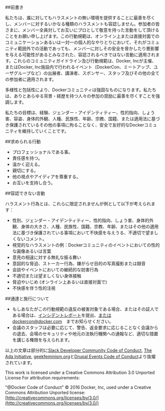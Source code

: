 ##前書き

私たちは、誰に対してもハラスメントの無い環境を提供することに最善を尽くし、メンバーに対するいかなる種類のハラスメントも容認しません。参加者の皆さまに、メンバー全員対してお互いにプロとして敬意を持った言動をして頂けることをお願い申し上げます。この行動規範は、オンライン上または直接対面でのコミュニケーションあるいは一対一の個人的なやりとりにおいて、それがコミュニティ範囲外での活動であっても、メンバーに対しその安全を脅かしたり悪影響を与える可能性があるとみなされた、容認されるべきではない言動に適用されます。これらのコミュニティガイドライン及び行動規範は、Docker, Incが主催、またはDocker, Inc施設内で行われるイベント（DockerCon、ミートアップ、ユーザグループなど）の出展者、講演者、スポンサー、スタッフ及びその他の全ての参加者に適用されます。

多様性と包括性により、Dockerコミュニティは強固なものになります。私たちは、ありとあらゆる背景・経歴を持つ人々の参加の奨励に最善を尽くすことを強調します。

私たちの目標は、経験、ジェンダー・アイデンティティー、性的指向、しょう害、容姿、身体的外観、人種、民族性、年齢、宗教、国籍、または適用法に基づき保護されているその他の事項に拘ることなく、安全で友好的なDockerコミュニティを維持していくことです。

##求められる行動
- プロフェッショナルである事。
- 責任感を持つ。
- 温かく迎える。
- 親切にする。
- 他の視点やアイディアを尊重する。
- お互いを支持し合う。

##容認できない言動

ハラスメント行為とは、これらに限定されませんが例として以下が考えられます：

- 性別、ジェンダー・アイデンティティー、性的指向、しょう害、身体的外観、身体の大きさ、人種、民族性、国籍、宗教、年齢、またはその他の適用法に基づき保護されている事項において不快感を与えうる、不適切で望ましくないコメント。
- 視覚的なハラスメントの例：Dockerコミュニティのイベントにおいての性的な画像あるいは言葉
- 意見の相違に対する無礼な振る舞い
- 意図的な脅迫、ストーカー行為、嫌がらせ目的の写真撮影または録音
- 会談やイベントにおいての継続的な妨害行為
- 不適切または望ましくない身体接触
- 脅迫やいじめ (オンライン上あるいは直接対面で)
- 不快感を伴う性的注視

##通達と施行について

- もしあなたがこの行動規範の違反の被害対象である場合、またはその証人である場合は、[インシデントレポート](https://docs.google.com/forms/d/e/1FAIpQLScezna1ZXRPzC_phSDoPEF4c5nvw8yQW-vvtI8xHjv-BB9MOg/viewform?c=0&w=1)を提出、またはdockercon@docker.com　までお知らせください。
- 会議のスタッフは必要に応じて、警告、返金要求に応じることなく会議からの退去、会場のセキュリティや地元の法執行機関への通報など、適切な措置を講じる権限を与えられます。

以上の文章は部分的に[Slack Developer Community Code of Conduct](https://api.slack.com/docs/community-code-of-conduct), [The Ada Initiative](https://adainitiative.org/2014/02/18/howto-design-a-code-of-conduct-for-your-community/), [geekfeminism.org](https://geekfeminism.org/about/code-of-conduct/)と[Drupal Events Code of Conduct](https://events.drupal.org/dublin2016/code-conduct)より抜擢されています。

This work is licensed under a Creative Commons Attribution 3.0 Unported License For attribution requirements:

"@Docker Code of Conduct" © 2016 Docker, Inc, used under a Creative Commons Attribution Unported license: [http://creativecommons.org/licenses/by/3.0/](http://creativecommons.org/licenses/by/3.0/)
